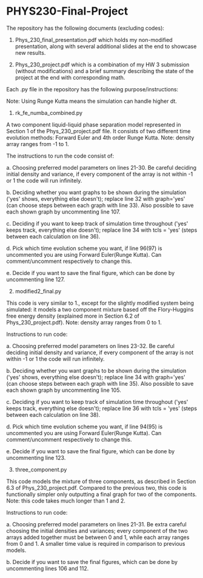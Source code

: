 # PHYS230-Final-Project
The repository has the following documents (excluding codes):

1. Phys_230_final_presentation.pdf which holds my non-modified presentation, along with several additional slides at the end to showcase new results.

2. Phys_230_project.pdf which is a combination of my HW 3 submission (without modifications) and a brief summary describing the state of the project at the end with corresponding math.

Each .py file in the repository has the following purpose/instructions:

Note: Using Runge Kutta means the simulation can handle higher dt.

1. rk_fe_numba_combined.py 

A two component liquid-liquid phase separation model represented in Section 1 of the Phys_230_project.pdf file. It consists of two different time evolution methods: Forward Euler and 4th order Runge Kutta. Note: density array ranges from -1 to 1.

The instructions to run the code consist of: 

a. Choosing preferred model parameters on lines 21-30. Be careful deciding initial density and variance, if every component of the array is not within -1 or 1 the code will run infinitely.

b. Deciding whether you want graphs to be shown during the simulation ('yes' shows, everything else doesn't); replace line 32 with graph='yes' (can choose steps between each graph with line 33). Also possible to save each shown graph by uncommenting line 107.

c. Deciding if you want to keep track of simulation time throughout ('yes' keeps track, everything else doesn't); replace line 34 with tcls = 'yes' (steps between each calculation on line 36).

d. Pick which time evolution scheme you want, if line 96(97) is uncommented you are using Forward Euler(Runge Kutta). Can comment/uncomment respectively to change this.

e. Decide if you want to save the final figure, which can be done by uncommenting line 127.



2. modified2_final.py

This code is very similar to 1., except for the slightly modified system being simulated: it models a two component mixture based off the Flory-Huggins free energy density (explained more in Section 6.2 of Phys_230_project.pdf). Note: density array ranges from 0 to 1.

Instructions to run code:

a. Choosing preferred model parameters on lines 23-32. Be careful deciding initial density and variance, if every component of the array is not within -1 or 1 the code will run infinitely.

b. Deciding whether you want graphs to be shown during the simulation ('yes' shows, everything else doesn't); replace line 34 with graph='yes' (can choose steps between each graph with line 35). Also possible to save each shown graph by uncommenting line 105.

c. Deciding if you want to keep track of simulation time throughout ('yes' keeps track, everything else doesn't); replace line 36 with tcls = 'yes' (steps between each calculation on line 38).

d. Pick which time evolution scheme you want, if line 94(95) is uncommented you are using Forward Euler(Runge Kutta). Can comment/uncomment respectively to change this.

e. Decide if you want to save the final figure, which can be done by uncommenting line 123.



3. three_component.py

This code models the mixture of three components, as described in Section 6.3 of Phys_230_project.pdf. Compared to the previous two, this code is functionally simpler only outputting a final graph for two of the components. Note: this code takes much longer than 1 and 2.

Instructions to run code:

a. Choosing preferred model parameters on lines 21-31. Be extra careful choosing the initial densities and variances; every component of the two arrays added together must be between 0 and 1, while each array ranges from 0 and 1. A smaller time value is required in comparison to previous models.

b. Decide if you want to save the final figures, which can be done by uncommenting lines 106 and 112.



